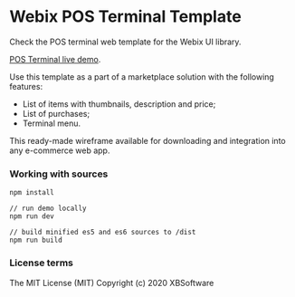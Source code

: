 Webix POS Terminal Template
============

Check the POS terminal web template for the Webix UI library. 

[POS Terminal live demo](https://webix-hub.github.io/pos-terminal-template/dist/es5/).

Use this template as a part of a marketplace solution with the following features:

- List of items with thumbnails, description and price;
- List of purchases;
- Terminal menu.
 
This ready-made wireframe available for downloading and integration into any e-commerce web app. 

### Working with sources

```
npm install

// run demo locally
npm run dev

// build minified es5 and es6 sources to /dist
npm run build
```

### License terms

The MIT License (MIT)
Copyright (c) 2020 XBSoftware